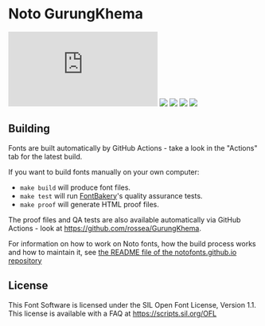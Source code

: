 # Noto GurungKhema

[![][Fontbakery]](https://github.com/rossea/GurungKhema/fontbakery/fontbakery-report.html)
[![][Universal]](https://github.com/rossea/GurungKhema/fontbakery/fontbakery-report.html)
[![][GF Profile]](https://github.com/rossea/GurungKhema/fontbakery/fontbakery-report.html)
[![][Outline Correctness]](https://github.com/rossea/GurungKhema/fontbakery/fontbakery-report.html)
[![][Shaping]](https://github.com/rossea/GurungKhema/fontbakery/fontbakery-report.html)

[Fontbakery]: https://github.com/rossea/GurungKhema/blob/main/out/badges/overall.json
[GF Profile]: https://img.shields.io/endpoint?url=https://github.com/rossea/GurungKhema/blob/main/out/badges/GoogleFonts.json
[Noto Profile]: https://img.shields.io/endpoint?url=https://github.com/rossea/GurungKhema/blob/main/out/badges/NotoFonts.json
[Outline Correctness]: https://img.shields.io/endpoint?url=https://github.com/rossea/GurungKhema/blob/main/out/badges/OutlineCorrectnessChecks.json
[Shaping]: https://img.shields.io/endpoint?url=https://github.com/rossea/GurungKhema/blob/main/out/badges/ShapingChecks.json
[Universal]: https://img.shields.io/endpoint?url=https://github.com/rossea/GurungKhema/blob/main/out/badges/Universal.json

## Building

Fonts are built automatically by GitHub Actions - take a look in the "Actions" tab for the latest build.

If you want to build fonts manually on your own computer:

* `make build` will produce font files.
* `make test` will run [FontBakery](https://github.com/googlefonts/fontbakery)'s quality assurance tests.
* `make proof` will generate HTML proof files.

The proof files and QA tests are also available automatically via GitHub Actions - look at https://github.com/rossea/GurungKhema.

For information on how to work on Noto fonts, how the build process
works and how to maintain it, see [the README file of the
notofonts.github.io
repository](https://github.com/notofonts/notofonts.github.io/blob/main/README.md)

## License

This Font Software is licensed under the SIL Open Font License, Version 1.1.
This license is available with a FAQ at
https://scripts.sil.org/OFL
